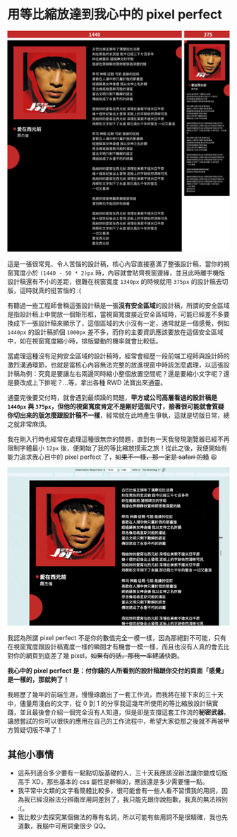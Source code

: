 # 用等比縮放達到我心中的 pixel perfect

![](./assets/draft-design.png)

這是一張很常見、令人苦惱的設計稿，核心內容直接塞滿了整張設計稿，當你的視窗寬度小於 `(1440 - 50 * 2)px` 時，內容就會貼齊視窗邊緣，並且此時離手機版設計稿還有不小的差距，很難在視窗寬度 `1340px` 的時候就用 `375px` 的設計稿去切版，這時就真的挺苦惱的 :(

有聽過一些工程師會稱這張設計稿是一張**沒有安全區域**的設計稿，所謂的安全區域是指設計稿上中間放一個矩形框，當視窗寬度接近安全區域時，可能已經差不多要換成下一張設計稿來顯示了，這個區域的大小沒有一定，通常就是一個感覺，例如 `1440px` 的設計稿抓個 `1000px` 差不多，而你的主要資訊應該要放在這個安全區域中，如在視窗寬度縮小時，排版變動的機率就會比較低。

當處理這種沒有足夠安全區域的設計稿時，經常會經歷一段前端工程師與設計師的激烈溝通環節，也就是當核心內容無法完整的放進視窗中時該怎麼處理，以這張設計稿為例：究竟是要讓左右兩邊同時縮小整個放置空間呢？還是要縮小文字呢？還是要改成上下排呢？...等，拿出各種 RWD 法寶出來通靈。

通靈完後要交付時，就會遇到最煩躁的問題，**甲方或公司高層看過的設計稿是 `1440px` 與 `375px`，但他的視窗寬度肯定不是剛好這個尺寸，接著很可能就會質疑你切出來的版怎麼跟設計稿不一樣**，經常就在此時產生爭執，這就是切版日常，總之就非常麻煩。

我在剛入行時也經常在處理這種很無奈的問題，直到有一天我發現瀏覽器已經不再限制字體最小 `12px` 後，便開始了我的等比縮放摸索之旅！從此之後，我便開始有能力追求我心目中的 pixel perfect 了，~~如果不一樣，那一定是 safari 的錯~~ 😆

![](./assets/jay.gif)

我認為所謂 pixel perfect 不是你的數值完全一模一樣，因為那絕對不可能，只有在視窗寬度跟設計稿寬度一樣的瞬間才有機會一模一樣，而且也沒有人真的會去比對你的網頁到底差了幾 pixel，~~如果有的話，那我一率建議快跑~~。

**我心中的 pixel perfect 是：付你錢的人所看到的設計稿跟你交付的頁面「感覺」是一樣的，那就夠了！**

我經歷了幾年的前端生涯，慢慢琢磨出了一套工作流，而我將在接下來的三十天中，儘量用淺白的文字，從 0 到 1 的分享我這幾年所使用的等比縮放設計稿實踐，並且最後會介紹一個完全沒有人知道，但是卻是支撐這套工作流的**秘密武器**，讓想嘗試的你可以很快的應用在自己的工作流程中，希望大家從那之後就不再被甲方質疑切版不準了！

## 其他小事情

- 這系列適合多少要有一點點切版基礎的人，三十天我應該沒辦法讓你變成切版高手 XD，那些基本的 css 屬性是幹嘛的，應該還是多少需要懂一點。
- 我平常中文類的文字看簡體比較多，很可能會有一些人看不習慣我的用詞，因為我已經沒辦法分辨兩岸用詞差別了，我只能先跟你說抱歉，我真的無法辨別 :(。
- 我比較少去探究某個做法的專有名詞，所以可能有些用詞不是很精確，我也先道歉，我腦中可用詞彙很少 QQ。
